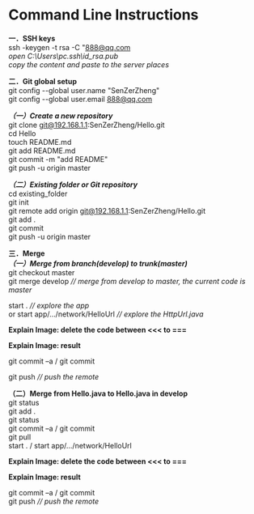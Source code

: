 **Command Line Instructions**
=================================== 

**一．SSH keys** <br>
ssh -keygen -t rsa -C "888@qq.com <br>
*open C:\Users\pc\.ssh\id_rsa.pub* <br>
*copy the content and paste to the server places* <br>

**二．Git global setup** <br>
git config --global user.name "SenZerZheng" <br>
git config --global user.email 888@qq.com <br>

***（一）Create a new repository*** <br>
git clone git@192.168.1.1:SenZerZheng/Hello.git <br>
cd Hello <br>
touch README.md <br>
git add README.md <br>
git commit -m "add README" <br>
git push -u origin master <br>

***（二）Existing folder or Git repository*** <br>
cd existing_folder <br>
git init <br>
git remote add origin git@192.168.1.1:SenZerZheng/Hello.git <br>
git add . <br>
git commit <br>
git push -u origin master <br>

**三．Merge** <br>
***（一）Merge from branch(develop) to trunk(master)*** <br>
git checkout master <br>
git merge develop *// merge from develop to master, the current code is master* <br>
 
start . *// explore the app* <br>
or start app/.../network/HelloUrl 			*// explore the HttpUrl.java* <br>
 
**Explain Image: delete the code between <<< to ===** <br>
 
**Explain Image: result** <br>
 
git commit –a / git commit <br>
  
git push *// push the remote* <br>

**（二）Merge from Hello.java to Hello.java in develop** <br>
git status <br>
git add . <br>
git status <br>
git commit –a / git commit <br>
git pull <br>
start . / start app/.../network/HelloUrl 		<br>

**Explain Image: delete the code between <<< to ===** <br>
 
**Explain Image: result** <br>
 
git commit –a / git commit <br>
git push *// push the remote* <br>
